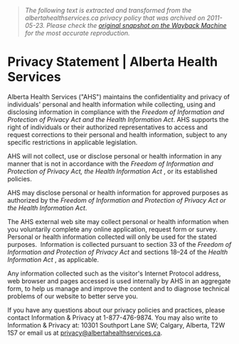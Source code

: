 > *The following text is extracted and transformed from the albertahealthservices.ca privacy policy that was archived on 2011-05-23. Please check the [original snapshot on the Wayback Machine](https://web.archive.org/web/20110523032727id_/http%3A//www.albertahealthservices.ca/121.asp) for the most accurate reproduction.*

# Privacy Statement | Alberta Health Services

Alberta Health Services ("AHS") maintains the confidentiality and privacy of individuals' personal and health information while collecting, using and disclosing information in compliance with the _Freedom of Information and Protection of Privacy Act and the Health Information Act_. AHS supports the right of individuals or their authorized representatives to access and request corrections to their personal and health information, subject to any specific restrictions in applicable legislation. 

AHS will not collect, use or disclose personal or health information in any manner that is not in accordance with the _Freedom of Information and Protection of Privacy Act, the Health Information Act_ , or its established policies. 

AHS may disclose personal or health information for approved purposes as authorized by the _Freedom of Information and Protection of Privacy Act or the Health Information Act_. 

The AHS external web site may collect personal or health information when you voluntarily complete any online application, request form or survey. Personal or health information collected will only be used for the stated purposes.  Information is collected pursuant to section 33 of the _Freedom of Information and Protection of Privacy Act_ and sections 18–24 of the _Health Information Act_ , as applicable.

Any information collected such as the visitor's Internet Protocol address, web browser and pages accessed is used internally by AHS in an aggregate form, to help us manage and improve the content and to diagnose technical problems of our website to better serve you.

If you have any questions about our privacy policies and practices, please contact Information & Privacy at 1-877-476-9874. You may also write to Information & Privacy at: 10301 Southport Lane SW; Calgary, Alberta, T2W 1S7 or email us at [privacy@albertahealthservices.ca](mailto:privacy@albertahealthservices.ca).
